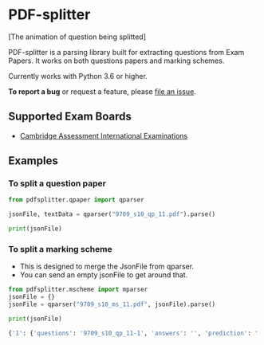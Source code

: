 # PDF-splitter

[The animation of question being splitted]

PDF-splitter is a parsing library built for extracting questions from Exam Papers. 
It works on both questions papers and marking schemes.

Currently works with Python 3.6 or higher.

__To report a bug__ or request a feature, please [file an issue](https://github.com/ManishGotame/PDF-splitter/issues/new/choose).


## Supported Exam Boards
- [Cambridge Assessment International Examinations](https://www.cambridgeinternational.org/)

## 

## Examples

### To split a question paper

```python
from pdfsplitter.qpaper import qparser

jsonFile, textData = qparser("9709_s10_qp_11.pdf").parse()

print(jsonFile)
```

### To split a marking scheme
  - This is designed to merge the JsonFile from qparser.
  - You can send an empty jsonFile to get around that.

```python
from pdfsplitter.mscheme import mparser
jsonFile = {}
jsonFile = qparser("9709_s10_ms_11.pdf", jsonFile).parse()

print(jsonFile)
```

```sh
{'1': {'questions': '9709_s10_qp_11-1', 'answers': '', 'prediction': ''}, '2': {'questions': '9709_s10_qp_11-2', 'answers': '', 'prediction': ''}, '3': {'questions': '9709_s10_qp_11-3', 'answers': '', 'prediction': ''}, '4': {'questions': '9709_s10_qp_11-4', 'answers': '', 'prediction': ''}, '5': {'questions': '9709_s10_qp_11-5', 'answers': '', 'prediction': ''}, '6': {'questions': '9709_s10_qp_11-6', 'answers': '', 'prediction': ''}, '7': {'questions': '9709_s10_qp_11-7', 'answers': '', 'prediction': ''}, '8': {'questions': '9709_s10_qp_11-8', 'answers': '', 'prediction': ''}, '9': {'questions': '9709_s10_qp_11-9', 'answers': '', 'prediction': ''}, '10': {'questions': '9709_s10_qp_11-10', 'answers': '', 'prediction': ''}}```




